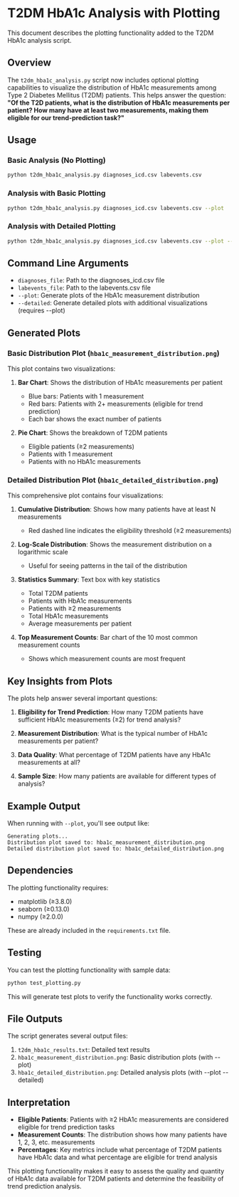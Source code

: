 # T2DM HbA1c Analysis with Plotting

This document describes the plotting functionality added to the T2DM HbA1c analysis script.

## Overview

The `t2dm_hba1c_analysis.py` script now includes optional plotting capabilities to visualize the distribution of HbA1c measurements among Type 2 Diabetes Mellitus (T2DM) patients. This helps answer the question: **"Of the T2D patients, what is the distribution of HbA1c measurements per patient? How many have at least two measurements, making them eligible for our trend-prediction task?"**

## Usage

### Basic Analysis (No Plotting)
```bash
python t2dm_hba1c_analysis.py diagnoses_icd.csv labevents.csv
```

### Analysis with Basic Plotting
```bash
python t2dm_hba1c_analysis.py diagnoses_icd.csv labevents.csv --plot
```

### Analysis with Detailed Plotting
```bash
python t2dm_hba1c_analysis.py diagnoses_icd.csv labevents.csv --plot --detailed
```

## Command Line Arguments

- `diagnoses_file`: Path to the diagnoses_icd.csv file
- `labevents_file`: Path to the labevents.csv file
- `--plot`: Generate plots of the HbA1c measurement distribution
- `--detailed`: Generate detailed plots with additional visualizations (requires --plot)

## Generated Plots

### Basic Distribution Plot (`hba1c_measurement_distribution.png`)

This plot contains two visualizations:

1. **Bar Chart**: Shows the distribution of HbA1c measurements per patient
   - Blue bars: Patients with 1 measurement
   - Red bars: Patients with 2+ measurements (eligible for trend prediction)
   - Each bar shows the exact number of patients

2. **Pie Chart**: Shows the breakdown of T2DM patients
   - Eligible patients (≥2 measurements)
   - Patients with 1 measurement
   - Patients with no HbA1c measurements

### Detailed Distribution Plot (`hba1c_detailed_distribution.png`)

This comprehensive plot contains four visualizations:

1. **Cumulative Distribution**: Shows how many patients have at least N measurements
   - Red dashed line indicates the eligibility threshold (≥2 measurements)

2. **Log-Scale Distribution**: Shows the measurement distribution on a logarithmic scale
   - Useful for seeing patterns in the tail of the distribution

3. **Statistics Summary**: Text box with key statistics
   - Total T2DM patients
   - Patients with HbA1c measurements
   - Patients with ≥2 measurements
   - Total HbA1c measurements
   - Average measurements per patient

4. **Top Measurement Counts**: Bar chart of the 10 most common measurement counts
   - Shows which measurement counts are most frequent

## Key Insights from Plots

The plots help answer several important questions:

1. **Eligibility for Trend Prediction**: How many T2DM patients have sufficient HbA1c measurements (≥2) for trend analysis?

2. **Measurement Distribution**: What is the typical number of HbA1c measurements per patient?

3. **Data Quality**: What percentage of T2DM patients have any HbA1c measurements at all?

4. **Sample Size**: How many patients are available for different types of analysis?

## Example Output

When running with `--plot`, you'll see output like:

```
Generating plots...
Distribution plot saved to: hba1c_measurement_distribution.png
Detailed distribution plot saved to: hba1c_detailed_distribution.png
```

## Dependencies

The plotting functionality requires:
- matplotlib (≥3.8.0)
- seaborn (≥0.13.0)
- numpy (≥2.0.0)

These are already included in the `requirements.txt` file.

## Testing

You can test the plotting functionality with sample data:

```bash
python test_plotting.py
```

This will generate test plots to verify the functionality works correctly.

## File Outputs

The script generates several output files:

1. `t2dm_hba1c_results.txt`: Detailed text results
2. `hba1c_measurement_distribution.png`: Basic distribution plots (with --plot)
3. `hba1c_detailed_distribution.png`: Detailed analysis plots (with --plot --detailed)

## Interpretation

- **Eligible Patients**: Patients with ≥2 HbA1c measurements are considered eligible for trend prediction tasks
- **Measurement Counts**: The distribution shows how many patients have 1, 2, 3, etc. measurements
- **Percentages**: Key metrics include what percentage of T2DM patients have HbA1c data and what percentage are eligible for trend analysis

This plotting functionality makes it easy to assess the quality and quantity of HbA1c data available for T2DM patients and determine the feasibility of trend prediction analysis. 